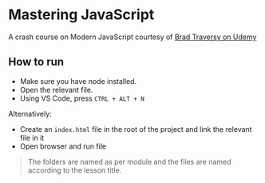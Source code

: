 # Mastering JavaScript

A crash course on Modern JavaScript courtesy of [Brad Traversy on Udemy](https://www.udemy.com/share/101WqkCUcZdF5XRnw=/)

## How to run

- Make sure you have node installed.
- Open the relevant file.
- Using VS Code, press `CTRL + ALT + N`

Alternatively:

- Create an `index.html` file in the root of the project and link the relevant file in it
- Open browser and run file

> The folders are named as per module and the files are named according to the lesson title.
